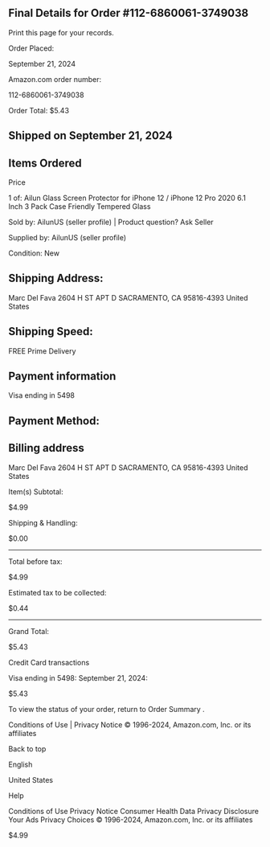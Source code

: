 <!-- image -->

## Final Details for Order #112-6860061-3749038

Print this page for your records.

Order Placed:

September 21, 2024

Amazon.com order number:

112-6860061-3749038

Order Total: $5.43

## Shipped on September 21, 2024

## Items Ordered

Price

1 of: Ailun Glass Screen Protector for iPhone 12 / iPhone 12 Pro 2020 6.1 Inch 3 Pack Case Friendly Tempered Glass

Sold by: AilunUS (seller profile) | Product question? Ask Seller

Supplied by: AilunUS (seller profile)

Condition: New

## Shipping Address:

Marc Del Fava 2604 H ST APT D SACRAMENTO, CA 95816-4393 United States

## Shipping Speed:

FREE Prime Delivery

## Payment information

Visa  ending in 5498

## Payment Method:

## Billing address

Marc Del Fava 2604 H ST APT D SACRAMENTO, CA 95816-4393 United States

Item(s) Subtotal:

$4.99

Shipping & Handling:

$0.00

-----

Total before tax:

$4.99

Estimated tax to be collected:

$0.44

-----

Grand Total:

$5.43

Credit Card transactions

Visa ending in 5498: September 21, 2024:

$5.43

To view the status of your order, return to Order Summary .

Conditions of Use | Privacy Notice © 1996-2024, Amazon.com, Inc. or its affiliates

Back to top

English

United States

Help

Conditions of Use Privacy Notice Consumer Health Data Privacy Disclosure Your Ads Privacy Choices © 1996-2024, Amazon.com, Inc. or its affiliates

$4.99
